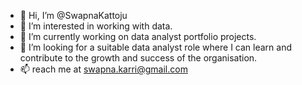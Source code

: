 - 👋 Hi, I’m @SwapnaKattoju
- 👀 I’m interested in working with data.
- 🌱 I’m currently working on data analyst portfolio projects.
- 💞️ I’m looking for a suitable data analyst role where I can learn and contribute to the growth and success of the organisation.
- 📫 reach me at swapna.karri@gmail.com

<!---
SwapnaKattoju/SwapnaKattoju is a ✨ special ✨ repository because its `README.md` (this file) appears on your GitHub profile.
You can click the Preview link to take a look at your changes.
--->
